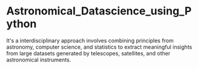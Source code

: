 # Astronomical_Datascience_using_Python
It's a interdisciplinary approach involves combining principles from astronomy, computer science, and statistics to extract meaningful insights from large datasets generated by telescopes, satellites, and other astronomical instruments.
